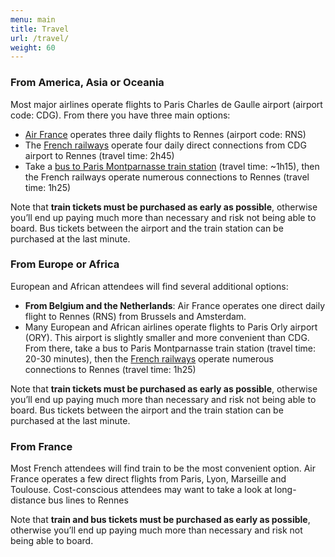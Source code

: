 ```yaml
---
menu: main
title: Travel
url: /travel/
weight: 60
---
```


### From America, Asia or Oceania

Most major airlines operate flights to Paris Charles de Gaulle airport (airport code: CDG). From there you have three main options:

- [Air France](https://www.airfrance.fr/en) operates three daily flights to Rennes (airport code: RNS)
- The [French railways](https://en.oui.sncf/en/) operate four daily direct connections from CDG airport to Rennes (travel time: 2h45)
- Take a [bus to Paris Montparnasse train station](https://www.lebusdirect.com/en/lines-and-schedules/cdg-airport-paris-gare-montparnasse-line.html) (travel time: ~1h15), then the French railways operate numerous connections to Rennes (travel time: 1h25)

Note that **train tickets must be purchased as early as possible**, otherwise you’ll end up paying much more than necessary and risk not being able to board. Bus tickets between the airport and the train station can be purchased at the last minute.



### From Europe or Africa

European and African attendees will find several additional options:

- **From Belgium and the Netherlands**: Air France operates one direct daily flight to Rennes (RNS) from Brussels and Amsterdam.
- Many European and African airlines operate flights to Paris Orly airport (ORY). This airport is slightly smaller and more convenient than CDG. From there, take a bus to Paris Montparnasse train station (travel time: 20-30 minutes), then the [French railways](https://en.oui.sncf/en/) operate numerous connections to Rennes (travel time: 1h25)

Note that **train tickets must be purchased as early as possible**, otherwise you’ll end up paying much more than necessary and risk not being able to board. Bus tickets between the airport and the train station can be purchased at the last minute.



### From France

Most French attendees will find train to be the most convenient option.
Air France operates a few direct flights from Paris, Lyon, Marseille and Toulouse.
Cost-conscious attendees may want to take a look at long-distance bus lines to Rennes

Note that **train and bus tickets must be purchased as early as possible**, otherwise you’ll end up paying much more than necessary and risk not being able to board.
